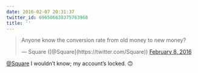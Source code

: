 ```yaml
---
date: 2016-02-07 20:31:37
twitter_id: 696506638375763968
title: ''
---
```


<blockquote class="twitter-tweet"><p lang="en" dir="ltr">Anyone know the conversion rate from old money to new money?</p>&mdash; Square ([@Square](https://twitter.com/Square)) <a href="https://twitter.com/Square/status/696506055371526149?ref_src=twsrc%5Etfw">February 8, 2016</a></blockquote>
<script async src="https://platform.twitter.com/widgets.js" charset="utf-8"></script>

[@Square](https://twitter.com/Square) I wouldn’t know; my account’s locked. 🙃
